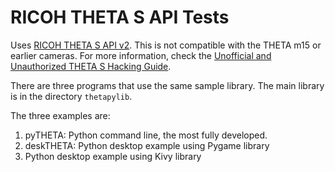 RICOH THETA S API Tests
=======================

Uses [RICOH THETA S API v2](https://developers.theta360.com/en/docs/v2/api_reference/).
This is not compatible with the THETA m15 or earlier cameras.
For more information, check the [Unofficial and Unauthorized THETA S Hacking
Guide](http://codetricity.github.io/theta-s/index.html).

There are three programs that use the same sample library.  The main
library is in the directory `thetapylib`.

The three examples are:

1. pyTHETA: Python command line, the most fully developed.
2. deskTHETA: Python desktop example using Pygame library
3. Python desktop example using Kivy library
